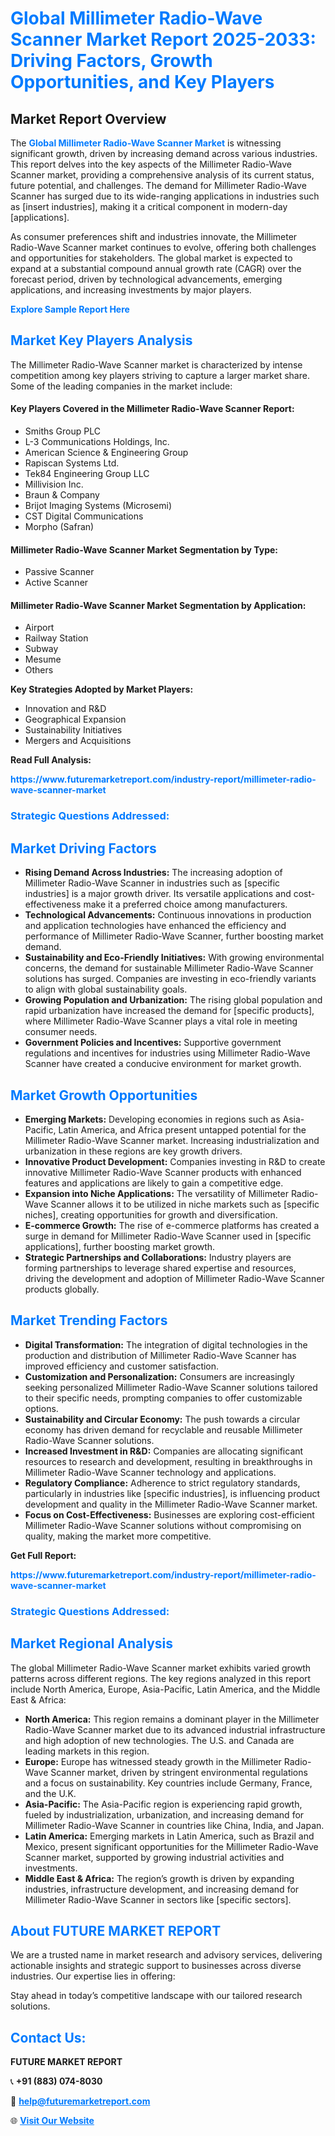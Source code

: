 <h1 style="color: #007BFF;">Global Millimeter Radio-Wave Scanner Market Report 2025-2033: Driving Factors, Growth Opportunities, and Key Players</h1>

<section id="overview">
<h2>Market Report Overview</h2>
<p>The <a href="https://www.futuremarketreport.com/industry-report/millimeter-radio-wave-scanner-market" style="color: #007BFF; text-decoration: none;"><strong>Global Millimeter Radio-Wave Scanner Market</strong></a> is witnessing significant growth, driven by increasing demand across various industries. This report delves into the key aspects of the Millimeter Radio-Wave Scanner market, providing a comprehensive analysis of its current status, future potential, and challenges. The demand for Millimeter Radio-Wave Scanner has surged due to its wide-ranging applications in industries such as [insert industries], making it a critical component in modern-day [applications].</p>
<p>As consumer preferences shift and industries innovate, the Millimeter Radio-Wave Scanner market continues to evolve, offering both challenges and opportunities for stakeholders. The global market is expected to expand at a substantial compound annual growth rate (CAGR) over the forecast period, driven by technological advancements, emerging applications, and increasing investments by major players.</p>
</section>

<section id="overview">
<p><a href="https://www.futuremarketreport.com/request-sample/reportId=53738" style="color: #007BFF; text-decoration: none;"><strong>Explore Sample Report Here</strong></a></p>
</section>

<section id="key-players">
<h2 style="color: #007BFF;">Market Key Players Analysis</h2>
<p>The Millimeter Radio-Wave Scanner market is characterized by intense competition among key players striving to capture a larger market share. Some of the leading companies in the market include:</p>
<h4>Key Players Covered in the Millimeter Radio-Wave Scanner Report:</h4>
<ul><li>Smiths Group PLC</li><li>L-3 Communications Holdings, Inc.</li><li>American Science &amp; Engineering Group</li><li>Rapiscan Systems Ltd.</li><li>Tek84 Engineering Group LLC</li><li>Millivision Inc.</li><li>Braun &amp; Company</li><li>Brijot Imaging Systems (Microsemi)</li><li>CST Digital Communications</li><li>Morpho (Safran)</li></ul>
<h4>Millimeter Radio-Wave Scanner Market Segmentation by Type:</h4>
<ul><li>Passive Scanner</li><li>Active Scanner</li></ul>

<h4>Millimeter Radio-Wave Scanner Market Segmentation by Application:</h4>
<ul><li>Airport</li><li>Railway Station</li><li>Subway</li><li>Mesume</li><li>Others</li></ul>
<p><strong>Key Strategies Adopted by Market Players:</strong></p>
<ul>
<li>Innovation and R&D</li>
<li>Geographical Expansion</li>
<li>Sustainability Initiatives</li>
<li>Mergers and Acquisitions</li>
</ul>
</section>

<section>
<p><strong>Read Full Analysis: </strong></p><a href="https://www.futuremarketreport.com/industry-report/millimeter-radio-wave-scanner-market" style="color: #007BFF; text-decoration: none;"><strong>https://www.futuremarketreport.com/industry-report/millimeter-radio-wave-scanner-market</strong></a>
<h3 style="color: #007BFF;">Strategic Questions Addressed:</h3>
</section>

<section id="driving-factors">
<h2 style="color: #007BFF;">Market Driving Factors</h2>
<ul>
<li><strong>Rising Demand Across Industries:</strong> The increasing adoption of Millimeter Radio-Wave Scanner in industries such as [specific industries] is a major growth driver. Its versatile applications and cost-effectiveness make it a preferred choice among manufacturers.</li>
<li><strong>Technological Advancements:</strong> Continuous innovations in production and application technologies have enhanced the efficiency and performance of Millimeter Radio-Wave Scanner, further boosting market demand.</li>
<li><strong>Sustainability and Eco-Friendly Initiatives:</strong> With growing environmental concerns, the demand for sustainable Millimeter Radio-Wave Scanner solutions has surged. Companies are investing in eco-friendly variants to align with global sustainability goals.</li>
<li><strong>Growing Population and Urbanization:</strong> The rising global population and rapid urbanization have increased the demand for [specific products], where Millimeter Radio-Wave Scanner plays a vital role in meeting consumer needs.</li>
<li><strong>Government Policies and Incentives:</strong> Supportive government regulations and incentives for industries using Millimeter Radio-Wave Scanner have created a conducive environment for market growth.</li>
</ul>
</section>

<section id="growth-opportunities">
<h2 style="color: #007BFF;">Market Growth Opportunities</h2>
<ul>
<li><strong>Emerging Markets:</strong> Developing economies in regions such as Asia-Pacific, Latin America, and Africa present untapped potential for the Millimeter Radio-Wave Scanner market. Increasing industrialization and urbanization in these regions are key growth drivers.</li>
<li><strong>Innovative Product Development:</strong> Companies investing in R&D to create innovative Millimeter Radio-Wave Scanner products with enhanced features and applications are likely to gain a competitive edge.</li>
<li><strong>Expansion into Niche Applications:</strong> The versatility of Millimeter Radio-Wave Scanner allows it to be utilized in niche markets such as [specific niches], creating opportunities for growth and diversification.</li>
<li><strong>E-commerce Growth:</strong> The rise of e-commerce platforms has created a surge in demand for Millimeter Radio-Wave Scanner used in [specific applications], further boosting market growth.</li>
<li><strong>Strategic Partnerships and Collaborations:</strong> Industry players are forming partnerships to leverage shared expertise and resources, driving the development and adoption of Millimeter Radio-Wave Scanner products globally.</li>
</ul>
</section>

<section id="trending-factors">
<h2 style="color: #007BFF;">Market Trending Factors</h2>
<ul>
<li><strong>Digital Transformation:</strong> The integration of digital technologies in the production and distribution of Millimeter Radio-Wave Scanner has improved efficiency and customer satisfaction.</li>
<li><strong>Customization and Personalization:</strong> Consumers are increasingly seeking personalized Millimeter Radio-Wave Scanner solutions tailored to their specific needs, prompting companies to offer customizable options.</li>
<li><strong>Sustainability and Circular Economy:</strong> The push towards a circular economy has driven demand for recyclable and reusable Millimeter Radio-Wave Scanner solutions.</li>
<li><strong>Increased Investment in R&D:</strong> Companies are allocating significant resources to research and development, resulting in breakthroughs in Millimeter Radio-Wave Scanner technology and applications.</li>
<li><strong>Regulatory Compliance:</strong> Adherence to strict regulatory standards, particularly in industries like [specific industries], is influencing product development and quality in the Millimeter Radio-Wave Scanner market.</li>
<li><strong>Focus on Cost-Effectiveness:</strong> Businesses are exploring cost-efficient Millimeter Radio-Wave Scanner solutions without compromising on quality, making the market more competitive.</li>
</ul>
</section>

<section>
<p><strong>Get Full Report: </strong></p><a href="https://www.futuremarketreport.com/industry-report/millimeter-radio-wave-scanner-market" style="color: #007BFF; text-decoration: none;"><strong>https://www.futuremarketreport.com/industry-report/millimeter-radio-wave-scanner-market</strong></a>
<h3 style="color: #007BFF;">Strategic Questions Addressed:</h3>
</section>


<section id="regional-analysis">
<h2 style="color: #007BFF;">Market Regional Analysis</h2>
<p>The global Millimeter Radio-Wave Scanner market exhibits varied growth patterns across different regions. The key regions analyzed in this report include North America, Europe, Asia-Pacific, Latin America, and the Middle East & Africa:</p>
<ul>
<li><strong>North America:</strong> This region remains a dominant player in the Millimeter Radio-Wave Scanner market due to its advanced industrial infrastructure and high adoption of new technologies. The U.S. and Canada are leading markets in this region.</li>
<li><strong>Europe:</strong> Europe has witnessed steady growth in the Millimeter Radio-Wave Scanner market, driven by stringent environmental regulations and a focus on sustainability. Key countries include Germany, France, and the U.K.</li>
<li><strong>Asia-Pacific:</strong> The Asia-Pacific region is experiencing rapid growth, fueled by industrialization, urbanization, and increasing demand for Millimeter Radio-Wave Scanner in countries like China, India, and Japan.</li>
<li><strong>Latin America:</strong> Emerging markets in Latin America, such as Brazil and Mexico, present significant opportunities for the Millimeter Radio-Wave Scanner market, supported by growing industrial activities and investments.</li>
<li><strong>Middle East & Africa:</strong> The region’s growth is driven by expanding industries, infrastructure development, and increasing demand for Millimeter Radio-Wave Scanner in sectors like [specific sectors].</li>
</ul>
</section>

<footer>
<h2 style="color: #007BFF;">About FUTURE MARKET REPORT</h2>
<p>We are a trusted name in market research and advisory services, delivering actionable insights and strategic support to businesses across diverse industries. Our expertise lies in offering:</p>

<p>Stay ahead in today’s competitive landscape with our tailored research solutions.</p>

<h2 style="color: #007BFF;">Contact Us:</h2>
<p><strong>FUTURE MARKET REPORT</strong></p>
<p>📞 <strong>+91 (883) 074-8030</strong></p>
<p>📧 <strong><a href="mailto:help@futuremarketreport.com" style="color: #007BFF;">help@futuremarketreport.com</a></strong></p>
<p>🌐 <strong><a href="https://www.futuremarketreport.com/" style="color: #007BFF;">Visit Our Website</a></strong></p>
</footer>